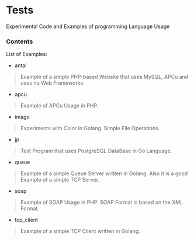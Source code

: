# Tests
Experimental Code and Examples of programming Language Usage

### Contents

List of Examples:

* antal
>Example of a simple PHP-based Website that uses MySQL, APCu and uses no Web Frameworks.

* apcu
>Example of APCu Usage in PHP.

* image
>Experiments with Color in Golang. Simple File Operations.

* jp
>Test Program that uses PostgreSQL DataBase in Go Language.

* queue
>Example of a simple Queue Server written in Golang. Also it is a good Example of a simple TCP Server.

* soap
>Example of SOAP Usage in PHP. SOAP Format is based on the XML Format.

* tcp_client
>Example of a simple TCP Client written in Golang.
